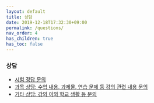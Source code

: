 ```yaml
---
layout: default
title: 상담
date: 2019-12-18T17:32:30+09:00
permalink: /questions/
nav_order: 4
has_children: true
has_toc: false
---
```

### 상담

- [시험 정답 문의](/questions/exams/)
- [과목 상담: 수업 내용, 과제물, 연습 문제 등 강의 관련 내용 문의](/questions/teachings/)
- [기타 상담: 강의 이외 학교 생활 등 문의](/questions/others/)
